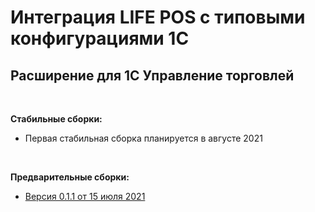 # Интеграция LIFE POS с типовыми конфигурациями 1C

## Расширение для 1С Управление торговлей


<br/>

**Стабильные сборки:**

 - Первая стабильная сборка планируется в августе 2021

<br/>

**Предварительные сборки:**

- [Версия 0.1.1 от 15 июля 2021](https://github.com/lifepay/lifepos-1c-integrations/raw/main/upravlenie-torgovlej/releases/beta/life-pos-1%D1%81-ut-v-0.1.1-beta.cfe)
